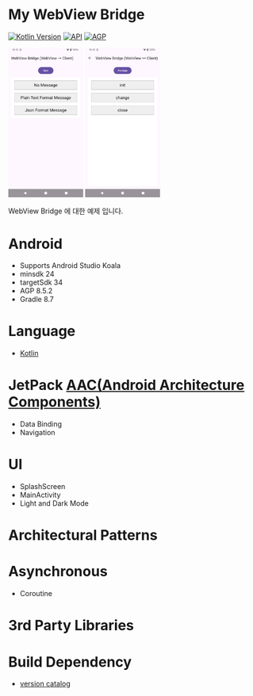 <h1>My WebView Bridge</h1>

<p>
  <a href="https://kotlinlang.org"><img alt="Kotlin Version" src="https://img.shields.io/badge/Kotlin-1.9.22-blueviolet.svg?style=flat"/></a>
  <a href="https://android-arsenal.com/api?level=24"><img alt="API" src="https://img.shields.io/badge/API-24%2B-brightgreen.svg?style=flat"/></a>
  <a href="https://developer.android.com/studio/releases/gradle-plugin"><img alt="AGP" src="https://img.shields.io/badge/AGP-8.5.2-blue?style=flat"/></a>
</p>

<img src="/screen/first.png" width="30%" height="30%" title="first" alt="first"/>
<img src="/screen/second.png" width="30%" height="30%" title="second" alt="second"/>

WebView Bridge 에 대한 예제 입니다.

# Android

- Supports Android Studio Koala
- minsdk 24
- targetSdk 34
- AGP 8.5.2
- Gradle 8.7

# Language

- [Kotlin](https://kotlinlang.org)

# JetPack [AAC(Android Architecture Components)](https://blog.naver.com/dev2jb/223230422126)

- Data Binding
- Navigation

# UI

- SplashScreen
- MainActivity
- Light and Dark Mode

# Architectural Patterns

# Asynchronous

- Coroutine

# 3rd Party Libraries

# Build Dependency

- [version catalog](https://developer.android.com/build/migrate-to-catalogs)